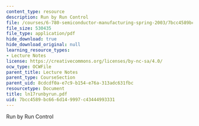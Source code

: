 ```yaml
---
content_type: resource
description: Run by Run Control
file: /courses/6-780-semiconductor-manufacturing-spring-2003/7bcc4589bc666d149997c43444993331_ln17runbyrun.pdf
file_size: 530435
file_type: application/pdf
hide_download: true
hide_download_original: null
learning_resource_types:
- Lecture Notes
license: https://creativecommons.org/licenses/by-nc-sa/4.0/
ocw_type: OCWFile
parent_title: Lecture Notes
parent_type: CourseSection
parent_uid: 8cdcdf0a-e7c9-b154-e76a-313adc631fbc
resourcetype: Document
title: ln17runbyrun.pdf
uid: 7bcc4589-bc66-6d14-9997-c43444993331
---
```

Run by Run Control